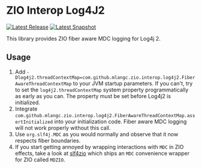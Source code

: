 # ZIO Interop Log4J2
[![Latest Release](https://img.shields.io/maven-central/v/com.github.mlangc/zio-interop-log4j2_2.13?color=green&label=latest-release)](https://oss.sonatype.org/content/repositories/releases/com/github/mlangc/zio-interop-log4j2_2.13)
[![Latest Snapshot](https://img.shields.io/nexus/s/com.github.mlangc/zio-interop-log4j2_2.13?label=latest-snapshot&server=https%3A%2F%2Foss.sonatype.org)](https://oss.sonatype.org/content/repositories/snapshots/com/github/mlangc/zio-interop-log4j2_2.13/)

This library provides ZIO fiber aware MDC logging for Log4j 2.

## Usage
1. Add `-Dlog4j2.threadContextMap=com.github.mlangc.zio.interop.log4j2.FiberAwareThreadContextMap` to your JVM startup parameters. If you can't,
  try to set the `log4j2.threadContextMap` system property programmatically as early as you can. The property must be set before Log4j2 is
  initialized.
1. Integrate `com.github.mlangc.zio.interop.log4j2.FiberAwareThreadContextMap.assertInitialized` into your initialization code. Fiber aware MDC
   logging will not work properly without this call.
1. Use `org.slf4j.MDC` as you would normally and observe that it now respects fiber boundaries.
1. If you start getting annoyed by wrapping interactions with `MDC` in ZIO effects, take a look at [slf4zio](https://github.com/mlangc/slf4zio)
   which ships an `MDC` convenience wrapper for ZIO called `MDZIO`.
